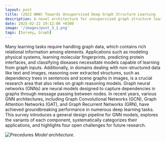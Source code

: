 ```yaml
---
layout: post
title: (2022 WWW) Towards Unsupervised Deep Graph Structure Learning
description: A novel architecture for unsupervised graph structure learning.
date: 2025-02-22 19:12:00 +0300
image: '/images/post_3_1.png'
tags: [Survey, Graph]
---
```


Many learning tasks require handling graph data, which contains rich relational information among elements. Applications such as modeling physical systems, learning molecular fingerprints, predicting protein interfaces, and classifying diseases necessitate models capable of learning from graph inputs. Additionally, in domains dealing with non-structured data like text and images, reasoning over extracted structures, such as dependency trees in sentences and scene graphs in images, is a crucial research area that also relies on graph reasoning models. Graph neural networks (GNNs) are neural models designed to capture dependencies in graphs through message passing between nodes. In recent years, various GNN architectures, including Graph Convolutional Networks (GCN), Graph Attention Networks (GAT), and Graph Recurrent Networks (GRN), have achieved groundbreaking performance in numerous deep learning tasks. This survey introduces a general design pipeline for GNN models, explores the variants of each component, systematically categorizes their applications, and highlights four open challenges for future research.

![Precedures]({{site.baseurl}}/images/post_3_1.png)
*Model architecture.*
